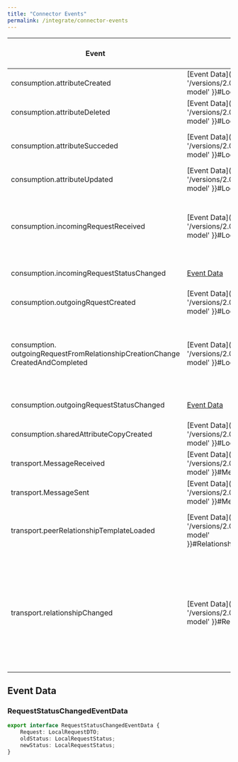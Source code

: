 ```yaml
---
title: "Connector Events"
permalink: /integrate/connector-events
---
```


<!-- TODO: JSSNMSHDD-3061 => replace {{ '/versions/2.0.0/explore/data-model' }} with {\% link _docs_explore/61-data-model.md %} -->

| Event                                                                                | Data                                                                          | Description (This event is triggered when ...)                                                                                                                                                                                         |
| ------------------------------------------------------------------------------------ | ----------------------------------------------------------------------------- | -------------------------------------------------------------------------------------------------------------------------------------------------------------------------------------------------------------------------------------- |
| consumption.attributeCreated                                                         | [Event Data]({{ '/versions/2.0.0/explore/data-model' }}#LocalAttribute)       | ... an Attribute was created manually or through a Request.                                                                                                                                                                            |
| consumption.attributeDeleted                                                         | [Event Data]({{ '/versions/2.0.0/explore/data-model' }}#LocalAttribute)       | ... an Attribute was deleted manually or through a Request.                                                                                                                                                                            |
| consumption.attributeSucceded                                                        | [Event Data]({{ '/versions/2.0.0/explore/data-model' }}#LocalAttribute)       | ... an Attribute was succeeded manually or through a Request.                                                                                                                                                                          |
| consumption.attributeUpdated                                                         | [Event Data]({{ '/versions/2.0.0/explore/data-model' }}#LocalAttribute)       | ... an Attribute was updated manually or through a Request.                                                                                                                                                                            |
| consumption.incomingRequestReceived                                                  | [Event Data]({{ '/versions/2.0.0/explore/data-model' }}#LocalRequest)         | ... an incoming Request was received either by loading a RelationshipTemplate or by receiving a Message                                                                                                                                |
| consumption.incomingRequestStatusChanged                                             | [Event Data](#requeststatuschangedeventdata)                                  | ... the status of an incoming Request has changed.                                                                                                                                                                                     |
| consumption.outgoingRquestCreated                                                    | [Event Data]({{ '/versions/2.0.0/explore/data-model' }}#LocalRequest)         | ... an outgoing Request was created.                                                                                                                                                                                                   |
| consumption.<br>outgoingRequestFromRelationshipCreationChange<br>CreatedAndCompleted | [Event Data]({{ '/versions/2.0.0/explore/data-model' }}#LocalRequest)         | ... an outgoing Request was created and directly completed.<br>This happens if the Response came in from a new Relationship.                                                                                                           |
| consumption.outgoingRequestStatusChanged                                             | [Event Data](#requeststatuschangedeventdata)                                  | ... the status of an outgoing Request has changed.                                                                                                                                                                                     |
| consumption.sharedAttributeCopyCreated                                               | [Event Data]({{ '/versions/2.0.0/explore/data-model' }}#LocalAttribute)       | ... an Attribute is copied for sharing with another identity.                                                                                                                                                                          |
| transport.MessageReceived                                                            | [Event Data]({{ '/versions/2.0.0/explore/data-model' }}#Message)              | ... a Message is received during synchonization.                                                                                                                                                                                       |
| transport.MessageSent                                                                | [Event Data]({{ '/versions/2.0.0/explore/data-model' }}#Message)              | ... a Message is sent.                                                                                                                                                                                                                 |
| transport.peerRelationshipTemplateLoaded                                             | [Event Data]({{ '/versions/2.0.0/explore/data-model' }}#RelationshipTemplate) | ... a RelationshipTemplate is loaded that belongs to another identity.                                                                                                                                                                 |
| transport.relationshipChanged                                                        | [Event Data]({{ '/versions/2.0.0/explore/data-model' }}#Relationship)         | ... a Relationship has changed. This can be due to one of the following cases:<br> • you create a Relationship<br> • you accept, reject or revoke a Relationship Change<br> • a Relationship Change is received during synchronization |

## Event Data

### RequestStatusChangedEventData

```ts
export interface RequestStatusChangedEventData {
    Request: LocalRequestDTO;
    oldStatus: LocalRequestStatus;
    newStatus: LocalRequestStatus;
}
```
